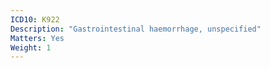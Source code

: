 ```yaml
---
ICD10: K922
Description: "Gastrointestinal haemorrhage, unspecified"
Matters: Yes
Weight: 1
---
```

